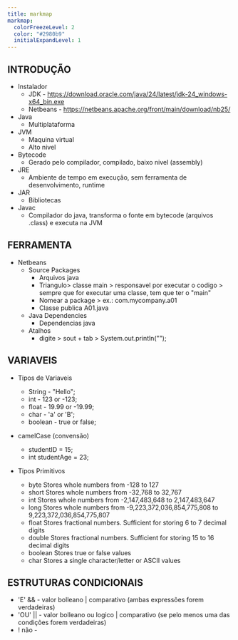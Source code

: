 ```yaml
---
title: markmap
markmap:
  colorFreezeLevel: 2
  color: "#2980b9"
  initialExpandLevel: 1
---
```


## INTRODUÇÃO

- Instalador
    - JDK - https://download.oracle.com/java/24/latest/jdk-24_windows-x64_bin.exe
    - Netbeans - https://netbeans.apache.org/front/main/download/nb25/
- Java
    - Multiplataforma
- JVM
    - Maquina virtual
    - Alto nivel 
- Bytecode
    - Gerado pelo compilador, compilado, baixo nivel (assembly)
- JRE
    - Ambiente de tempo em execução, sem ferramenta de desenvolvimento, runtime
- JAR
    - Bibliotecas
- Javac
    - Compilador do java, transforma o fonte em bytecode (arquivos .class) e executa na JVM

## FERRAMENTA

- Netbeans
    - Source Packages
        - Arquivos java
        - Triangulo> classe main > responsavel por executar o codigo > sempre que for executar uma classe, tem que ter o "main"
        - Nomear a package > ex.: com.mycompany.a01
        - Classe publica A01.java
    - Java Dependencies
        - Dependencias java
    - Atalhos
        - digite > sout + tab > System.out.println("");

## VARIAVEIS

- Tipos de Variaveis
    - String - "Hello";
    - int - 123 or -123;
    - float - 19.99 or -19.99;
    - char - 'a' or 'B';
    - boolean - true or false;

- camelCase (convensão)
    - studentID = 15;
    - int studentAge = 23;

- Tipos Primitivos
    - byte	Stores whole numbers from -128 to 127
    - short	Stores whole numbers from -32,768 to 32,767
    - int	Stores whole numbers from -2,147,483,648 to 2,147,483,647
    - long	Stores whole numbers from -9,223,372,036,854,775,808 to 9,223,372,036,854,775,807
    - float	Stores fractional numbers. Sufficient for storing 6 to 7 decimal digits
    - double	Stores fractional numbers. Sufficient for storing 15 to 16 decimal digits
    - boolean	Stores true or false values
    - char	Stores a single character/letter or ASCII values

## ESTRUTURAS CONDICIONAIS

- 'E' && - valor bolleano | comparativo (ambas expressões forem verdadeiras)
- 'OU' || - valor bolleano ou logico | comparativo (se pelo menos uma das condições forem verdadeiras)
- ! não - 
